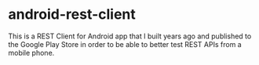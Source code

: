 # android-rest-client

This is a REST Client for Android app that I built years ago and published to the Google Play Store in order to be able to better test REST APIs from a mobile phone.

